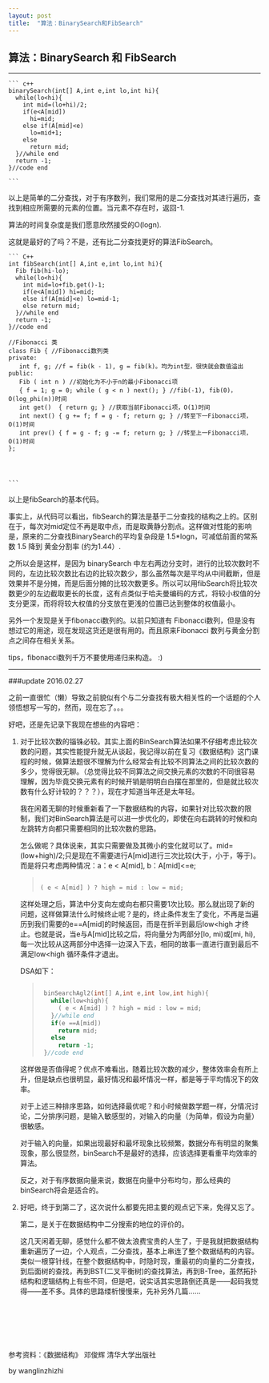 ```yaml
---
layout: post
title:  "算法：BinarySearch和FibSearch"
---
```








## 算法：BinarySearch  和 FibSearch

<hr/>

``` 
​``` c++
binarySearch(int[] A,int e,int lo,int hi){
  while(lo<hi){
  	int mid=(lo+hi)/2;
    if(e<A[mid])
      hi=mid;
    else if(A[mid]<e)
      lo=mid+1;
    else
      return mid;
  }//while end
  return -1;
}//code end

​```
```

以上是简单的二分查找，对于有序数列，我们常用的是二分查找对其进行遍历，查找到相应所需要的元素的位置。当元素不存在时，返回-1.

算法的时间复杂度是我们愿意欣然接受的O(logn).

这就是最好的了吗？不是，还有比二分查找更好的算法FibSearch。

``` 
​``` C++
int fibSearch(int[] A,int e,int lo,int hi){
  Fib fib(hi-lo);
  while(lo<hi){
    int mid=lo+fib.get()-1;
    if(e<A[mid]) hi=mid;
    else if(A[mid]<e) lo=mid-1;
    else return mid;
  }//while end
  return -1;
}//code end

//Fibonacci 类
class Fib { //Fibonacci数列类
private:
   int f, g; //f = fib(k - 1), g = fib(k)。均为int型，很快就会数值溢出
public:
   Fib ( int n ) //初始化为不小于n的最小Fibonacci项
   { f = 1; g = 0; while ( g < n ) next(); } //fib(-1), fib(0)，O(log_phi(n))时间
   int get()  { return g; } //获取当前Fibonacci项，O(1)时间
   int next() { g += f; f = g - f; return g; } //转至下一Fibonacci项，O(1)时间
   int prev() { f = g - f; g -= f; return g; } //转至上一Fibonacci项，O(1)时间
};




​```
```

以上是fibSearch的基本代码。

事实上，从代码可以看出，fibSearch的算法是基于二分查找的结构之上的。区别在于，每次对mid定位不再是取中点，而是取黄静分割点。这样做对性能的影响是，原来的二分查找BinarySearch的平均复杂段是 1.5*logn，可减低前面的常系数 1.5 降到 黄金分割率 (约为1.44）.

之所以会是这样，是因为 binarySearch 中左右两边分支时，进行的比较次数时不同的，左边比较次数比右边的比较次数少，那么虽然每次是平均从中间截断，但是效果并不是分摊，而是后面分摊的比较次数更多。所以可以用fibSearch将比较次数更少的左边截取更长的长度，这有点类似于哈夫曼编码的方式，将较小权值的分支分更深，而将将较大权值的分支放在更浅的位置已达到整体的权值最小。



另外一个发现是关于fibonacci数列的。以前只知道有 Fibonacci数列，但是没有想过它的用途，现在发现这货还是很有用的。而且原来Fibonacci 数列与黄金分割点之间存在相关关系。

tips，fibonacci数列千万不要使用递归来构造。 :)









<hr/>

###update 2016.02.27

之前一直很忙（懒）导致之前貌似有个与二分查找有极大相关性的一个话题的个人领悟想写一写的，然而，现在忘了。。。

好吧，还是先记录下我现在想些的内容吧：

1. 对于比较次数的锱铢必较。其实上面的BinSearch算法如果不仔细考虑比较次数的问题，其实性能提升就无从谈起，我记得以前在复习《数据结构》这门课程的时候，做算法题很不理解为什么经常会有比较不同算法之间的比较次数的多少，觉得很无聊。（总觉得比较不同算法之间交换元素的次数的不同很容易理解，因为毕竟交换元素有的时候开销是明明白白摆在那里的，但是就比较次数有什么好计较的？？？），现在才知道当年还是太年轻。

   我在闲着无聊的时候重新看了一下数据结构的内容，如果针对比较次数的限制，我们对BinSearch算法是可以进一步优化的，即使在向右跳转的时候和向左跳转方向都只需要相同的比较次数的思路。

   怎么做呢？具体说来，其实只需要做及其微小的变化就可以了。mid=(low+high)/2;只是现在不需要进行A[mid]进行三次比较(大于，小于，等于)。而是将只考虑两种情况：a：e < A[mid], b：A[mid]<=e;

   >    ```c++
   >
   >    ( e < A[mid] ) ? high = mid : low = mid; 
   >
   >    ```
   >

   这样处理之后，算法中分支向左或向右都只需要1次比较。那么就出现了新的问题，这样做算法什么时候终止呢？是的，终止条件发生了变化，不再是当遍历到我们需要的e==A[mid]的时候返回，而是在折半到最后low<high 才终止。也就是说，当e与A[mid]比较之后，将向量分为两部分[lo, mi)或[mi, hi),每一次比较从这两部分中选择一边深入下去，相同的故事一直进行直到最后不满足low<high 循环条件才退出。

   DSA如下：

   >    ```C++
   >
   >     binSearchAgl2(int[] A,int e,int low,int high){
   >       while(low<high){
   >         ( e < A[mid] ) ? high = mid : low = mid;
   >       }//while end
   >       if(e ==A[mid])
   >         return mid;
   >       else
   >         return -1;
   >     }//code end
   >    ```
   >

   这样做是否值得呢？优点不难看出，随着比较次数的减少，整体效率会有所上升，但是缺点也很明显，最好情况和最坏情况一样，都是等于平均情况下的效率。

   对于上述三种排序思路，如何选择最优呢？和小时候做数学题一样，分情况讨论，二分排序问题，是输入敏感型的，对输入的向量（为简单，假设为向量）很敏感。

   对于输入的向量，如果出现最好和最坏现象比较频繁，数据分布有明显的聚集现象，那么很显然，binSearch不是最好的选择，应该选择更看重平均效率的算法。

   反之，对于有序数据向量来说，数据在向量中分布均匀，那么经典的binSearch将会是适合的。

2. 好吧，终于到第二了，这次说什么都要先把主要的观点记下来，免得又忘了。

   第二，是关于在数据结构中二分搜索的地位的评价的。

   这几天闲着无聊，感觉什么都不做太浪费宝贵的人生了，于是我就把数据结构重新遍历了一边，个人观点，二分查找，基本上串连了整个数据结构的内容。类似一根穿针线，在整个数据结构中，时隐时现，重最初的向量的二分查找，到后面树的查找，再到BST(二叉平衡树)的查找算法，再到B-Tree，虽然拓扑结构和逻辑结构上有些不同，但是吧，说实话其实思路倒还真是——起码我觉得——差不多。具体的思路缕析慢慢来，先补另外几篇……

   ​	

​	

​	






参考资料：《数据结构》 邓俊辉 清华大学出版社



by wanglinzhizhi



